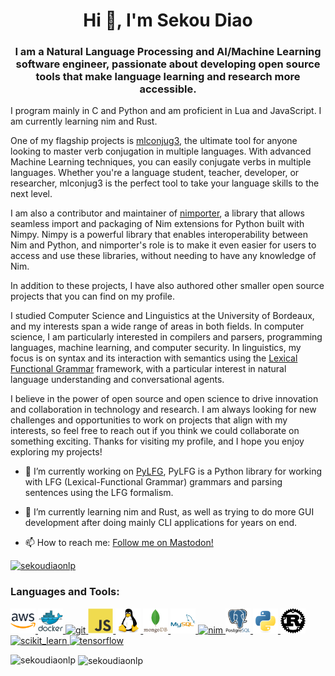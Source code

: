 <h1 align="center">Hi 👋, I'm Sekou Diao</h1>
<h3 align="center">I am a Natural Language Processing and AI/Machine Learning software engineer, passionate about developing open source tools that make language learning and research more accessible.</h3>

I program mainly in C and Python and am proficient in Lua and JavaScript. I am currently learning nim and Rust.

One of my flagship projects is [mlconjug3](https://github.com/SekouDiaoNlp/mlconjug3), the ultimate tool for anyone looking to master verb conjugation in multiple languages. With advanced Machine Learning techniques, you can easily conjugate verbs in multiple languages. Whether you're a language student, teacher, developer, or researcher, mlconjug3 is the perfect tool to take your language skills to the next level.

I am also a contributor and maintainer of [nimporter](https://github.com/Pebaz/nimporter), a library that allows seamless import and packaging of Nim extensions for Python built with Nimpy. Nimpy is a powerful library that enables interoperability between Nim and Python, and nimporter's role is to make it even easier for users to access and use these libraries, without needing to have any knowledge of Nim.

In addition to these projects, I have also authored other smaller open source projects that you can find on my profile.

I studied Computer Science and Linguistics at the University of Bordeaux, and my interests span a wide range of areas in both fields. In computer science, I am particularly interested in compilers and parsers, programming languages, machine learning, and computer security. In linguistics, my focus is on syntax and its interaction with semantics using the [Lexical Functional Grammar](https://en.wikipedia.org/wiki/Lexical_functional_grammar) framework, with a particular interest in natural language understanding and conversational agents.

I believe in the power of open source and open science to drive innovation and collaboration in technology and research. I am always looking for new challenges and opportunities to work on projects that align with my interests, so feel free to reach out if you think we could collaborate on something exciting. Thanks for visiting my profile, and I hope you enjoy exploring my projects!

- 🔭 I’m currently working on [PyLFG](https://github.com/SekouDiaoNlp/PyLFG), PyLFG is a Python library for working with LFG (Lexical-Functional Grammar) grammars and parsing sentences using the LFG formalism.

- 🌱 I’m currently learning nim and Rust, as well as trying to do more GUI development after doing mainly CLI applications for years on end.

- 📫 How to reach me: <a rel="me" href="https://fosstodon.org/@SekouDiao">Follow me on Mastodon!</a>


<p align="left"> <a href="https://github.com/ryo-ma/github-profile-trophy"><img src="https://github-profile-trophy.vercel.app/?username=sekoudiaonlp&no-bg=true&column=4" alt="sekoudiaonlp" /></a> </p>

<h3 align="left">Languages and Tools:</h3>
<p align="left"> <a href="https://aws.amazon.com" target="_blank" rel="noreferrer"> <img src="https://raw.githubusercontent.com/devicons/devicon/master/icons/amazonwebservices/amazonwebservices-original-wordmark.svg" alt="aws" width="40" height="40"/> </a> <a href="https://www.docker.com/" target="_blank" rel="noreferrer"> <img src="https://raw.githubusercontent.com/devicons/devicon/master/icons/docker/docker-original-wordmark.svg" alt="docker" width="40" height="40"/> </a> <a href="https://git-scm.com/" target="_blank" rel="noreferrer"> <img src="https://www.vectorlogo.zone/logos/git-scm/git-scm-icon.svg" alt="git" width="40" height="40"/> </a> <a href="https://developer.mozilla.org/en-US/docs/Web/JavaScript" target="_blank" rel="noreferrer"> <img src="https://raw.githubusercontent.com/devicons/devicon/master/icons/javascript/javascript-original.svg" alt="javascript" width="40" height="40"/> </a> <a href="https://www.linux.org/" target="_blank" rel="noreferrer"> <img src="https://raw.githubusercontent.com/devicons/devicon/master/icons/linux/linux-original.svg" alt="linux" width="40" height="40"/> </a> <a href="https://www.mongodb.com/" target="_blank" rel="noreferrer"> <img 
src="https://raw.githubusercontent.com/devicons/devicon/master/icons/mongodb/mongodb-original-wordmark.svg" alt="mongodb" width="40" height="40"/> </a> <a href="https://www.mysql.com/" target="_blank" rel="noreferrer"> <img src="https://raw.githubusercontent.com/devicons/devicon/master/icons/mysql/mysql-original-wordmark.svg" alt="mysql" width="40" height="40"/> </a> <a href="https://nim-lang.org/" target="_blank" rel="noreferrer"> <img src="https://www.vectorlogo.zone/logos/nim-lang/nim-lang-icon.svg" alt="nim" width="40" height="40"/> </a> <a href="https://www.postgresql.org" target="_blank" rel="noreferrer"> <img src="https://raw.githubusercontent.com/devicons/devicon/master/icons/postgresql/postgresql-original-wordmark.svg" alt="postgresql" width="40" height="40"/> </a> <a href="https://www.python.org" target="_blank" rel="noreferrer"> <img src="https://raw.githubusercontent.com/devicons/devicon/master/icons/python/python-original.svg" alt="python" width="40" height="40"/> </a> <a href="https://www.rust-lang.org" target="_blank" rel="noreferrer"> <img src="https://raw.githubusercontent.com/devicons/devicon/master/icons/rust/rust-plain.svg" alt="rust" width="40" height="40"/> </a> <a href="https://scikit-learn.org/" target="_blank" rel="noreferrer"> <img src="https://upload.wikimedia.org/wikipedia/commons/0/05/Scikit_learn_logo_small.svg" alt="scikit_learn" width="40" height="40"/> </a> <a href="https://www.tensorflow.org" target="_blank" rel="noreferrer"> <img src="https://www.vectorlogo.zone/logos/tensorflow/tensorflow-icon.svg" alt="tensorflow" width="40" height="40"/> </a> </p>

<p><img align="left" src="https://github-readme-stats.vercel.app/api/top-langs?username=sekoudiaonlp&show_icons=true&locale=en&layout=compact&theme=transparent&hide=javascript,html,css,less" alt="sekoudiaonlp" /></p>

<p>&nbsp;<img align="center" src="https://github-readme-stats.vercel.app/api?username=sekoudiaonlp&show_icons=true&locale=en&theme=transparent" alt="sekoudiaonlp" /></p>

<!--
**SekouDiaoNlp/SekouDiaoNlp** is a ✨ _special_ ✨ repository because its `README.md` (this file) appears on your GitHub profile.

Here are some ideas to get you started:

- 🔭 I’m currently working on ...
- 🌱 I’m currently learning ...
- 👯 I’m looking to collaborate on ...
- 🤔 I’m looking for help with ...
- 💬 Ask me about ...
- 📫 How to reach me: ...
- 😄 Pronouns: ...
- ⚡ Fun fact: ...
-->
